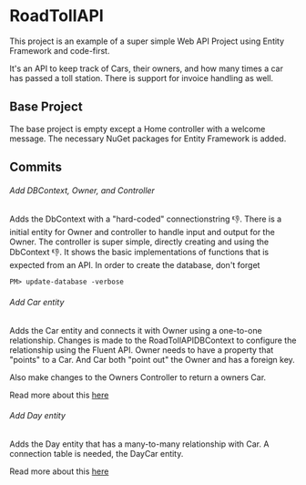 # RoadTollAPI
This project is an example of a super simple Web API Project using Entity Framework and code-first.
 
 
It's an API to keep track of Cars, their owners, and how many times a car has passed a toll station. There is support for invoice handling as well.

## Base Project
The base project is empty except a Home controller with a welcome message. The necessary NuGet packages for Entity Framework is added.

## Commits

###### Add DBContext, Owner, and Controller
Adds the DbContext with a "hard-coded" connectionstring :thumbsdown:. There is a initial entity for Owner and controller to handle input and output for the Owner.
The controller is super simple, directly creating and using the DbContext :thumbsdown:. It shows the basic implementations of functions that is expected from an API.
In order to create the database, don't forget
```
PM> update-database -verbose
```
###### Add Car entity
Adds the Car entity and connects it with Owner using a one-to-one relationship. Changes is made to the RoadTollAPIDBContext to configure the relationship using the Fluent API.
Owner needs to have a property that "points" to a Car. And Car both "point out" the Owner and has a foreign key.

Also make changes to the Owners Controller to return a owners Car.

Read more about this [here](https://www.entityframeworktutorial.net/efcore/configure-one-to-one-relationship-using-fluent-api-in-ef-core.aspx)

###### Add Day entity
Adds the Day entity that has a many-to-many relationship with Car. A connection table is needed, the DayCar entity.

Read more about this [here](https://www.entityframeworktutorial.net/efcore/configure-many-to-many-relationship-in-ef-core.aspx)

